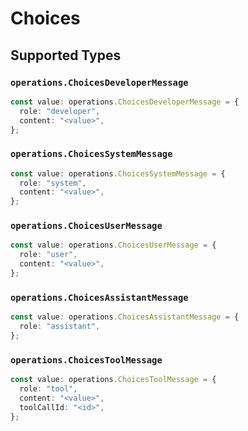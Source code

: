 # Choices


## Supported Types

### `operations.ChoicesDeveloperMessage`

```typescript
const value: operations.ChoicesDeveloperMessage = {
  role: "developer",
  content: "<value>",
};
```

### `operations.ChoicesSystemMessage`

```typescript
const value: operations.ChoicesSystemMessage = {
  role: "system",
  content: "<value>",
};
```

### `operations.ChoicesUserMessage`

```typescript
const value: operations.ChoicesUserMessage = {
  role: "user",
  content: "<value>",
};
```

### `operations.ChoicesAssistantMessage`

```typescript
const value: operations.ChoicesAssistantMessage = {
  role: "assistant",
};
```

### `operations.ChoicesToolMessage`

```typescript
const value: operations.ChoicesToolMessage = {
  role: "tool",
  content: "<value>",
  toolCallId: "<id>",
};
```

